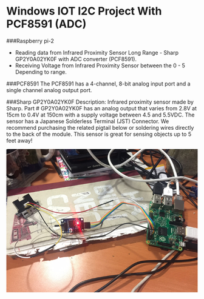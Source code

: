# Windows IOT I2C Project With PCF8591 (ADC)

###Raspberry pi-2
 - Reading data from Infrared Proximity Sensor Long Range - Sharp GP2Y0A02YK0F with ADC converter (PCF8591).
 - Receiving Voltage from Infrared Proximity Sensor between the  0 - 5 Depending to range.

###PCF8591
 The PCF8591 has a 4-channel, 8-bit analog input port and a single channel analog output port.

###Sharp GP2Y0A02YK0F
 Description: Infrared proximity sensor made by Sharp. Part # GP2Y0A02YK0F has an analog output that varies from 2.8V at 15cm to 0.4V at 150cm with a supply voltage between 4.5 and 5.5VDC. The sensor has a Japanese Solderless Terminal (JST) Connector. We recommend purchasing the related pigtail below or soldering wires directly to the back of the module.
 This sensor is great for sensing objects up to 5 feet away!


![Alt text](/IMG_9354.JPG?raw=true "")

